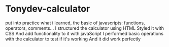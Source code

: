# Tonydev-calculator
put into practice what i learned, the basic of javascripts: functions, operators, comments...
I structured the calculator using HTML
Styled it with CSS
And add functionality to it with javaScript
I performed basic operations with the calculator to test if it's working
And it did work perfectly
